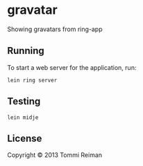# gravatar

Showing gravatars from ring-app

## Running

To start a web server for the application, run:

    lein ring server

## Testing

    lein midje

## License

Copyright © 2013 Tommi Reiman
